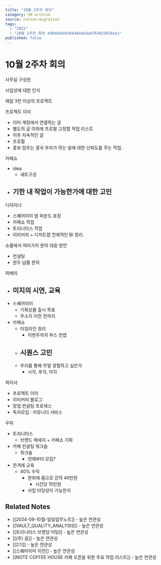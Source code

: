 ```yaml
---
title: "10월 2주차 회의"
category: 90-archive
source: notion-migration
tags:
  - "2022"
  - "10월 2주차 회의 4d0e6bbe64b646eabda6764025010aa1"
published: false
---
```


# 10월 2주차 회의

사무실 구성원

사업성에 대한 인식

매달 3천 이상의 프로젝트

프로젝트 이미

* 이미 계정에서 연결하는 글
* 별도의 글 이외에 프로필 고정할 작업 리스트
* 이후 지속적인 글
* 프로필
* 홍보 업무는 결국 우리가 하는 일에 대한 신뢰도를 주는 작업.

카페쇼

* idea
  * 세트구성
* ## 기한 내 작업이 가능한가에 대한 고민

디자이너

* 스퀘어이미 밤 파운드 포장
* 카페쇼 작업
* 트리니타스 작업
* 이미커피 + 디저트랩 전체적인 BI 정리.

쇼룸에서 여러가지 문의 대응 방안

* 컨설팅
* 원두 납품 문의

피베리

* ## 미지의 시연, 교육
* 스퀘어이미
  * 기획상품 출시 목표
  * 주소지 이전 전까지
* 카페쇼
  * 타임라인 정리
    * 이번주까지 부스 컨셉
  * ## 시퀀스 고민
  * 우리를 통해 무얼 경험하고 싶은가
    * 시각, 후각, 미각

최이사

* 프로젝트 이미
* 이미커피 블로그
* 창업 컨설팅 프로세스
* 독자모임 : 커뮤니티 서비스

우피

* 트리니타스
  * 브랜드 메세지 + 카페쇼 기획
* 카페 컨설팅 워크숍
  * 워크숍
    * 언제부터 모집?
* 한겨례 교육
  * 40% 수익
    * 한회에 줌으로 강의 40만원
      * 시간당 15만원
    * 사업 타당성이 가능한지

## Related Notes
- [[2024-09-10월-일일업무노트]] - 높은 연관성
- [[VAULT_QUALITY_ANALYSIS]] - 높은 연관성
- [[트리니타스 브랜딩 미팅]] - 높은 연관성
- [[(주) 음]] - 높은 연관성
- [[2기]] - 높은 연관성
- [[스퀘어이미 이전]] - 높은 연관성
- [[NOTE COFFEE HOUSE 카페 오픈을 위한 주요 작업 리스트]] - 높은 연관성
